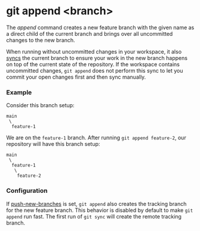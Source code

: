 # git append &lt;branch&gt;

The _append_ command creates a new feature branch with the given name as a
direct child of the current branch and brings over all uncommitted changes to
the new branch.

When running without uncommitted changes in your workspace, it also
[syncs](sync.md) the current branch to ensure your work in the new branch
happens on top of the current state of the repository. If the workspace contains
uncommitted changes, `git append` does not perform this sync to let you commit
your open changes first and then sync manually.

### Example

Consider this branch setup:

```
main
 \
  feature-1
```

We are on the `feature-1` branch. After running `git append feature-2`, our
repository will have this branch setup:

```
main
 \
  feature-1
   \
    feature-2
```

### Configuration

If [push-new-branches](../preferences/push-new-branches.md) is set, `git append`
also creates the tracking branch for the new feature branch. This behavior is
disabled by default to make `git append` run fast. The first run of `git sync`
will create the remote tracking branch.
